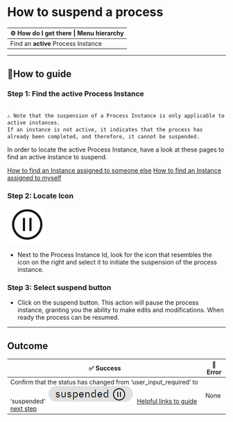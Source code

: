 # How to suspend a process


| ⚙ How do I get there \| Menu hierarchy |
| --- |
| Find an **active** Process Instance |
---

## 📔How to guide

### **Step 1: Find the active Process Instance** 

```{admonition} Note

⚠ Note that the suspension of a Process Instance is only applicable to active instances. 
If an instance is not active, it indicates that the process has already been completed, and therefore, it cannot be suspended.
```

In order to locate the active Process Instance, have a look at these pages to find an active instance to suspend.

[How to find an Instance assigned to someone else](/how_to/find_an_Instance_assigned_to_someone_else)
[How to find an Instance assigned to myself](https://github.com/sartography/spiff-arena/blob/main/docs/how_to/find_an_Instance_assigned_to_myself.md)

### **Step 2: Locate Icon** 

![img|20x21](images/suspend.png)

- Next to the Process Instance Id, look for the icon that resembles the icon on the right and select it to initiate the suspension of the process instance.

### **Step 3: Select suspend button**

- Click on the suspend button. This action will pause the process instance, granting you the ability to make edits and modifications. When ready the process can be resumed. 

---

## **Outcome**

| ✅ Success                                                     | 🚫 Error |
| ------------------------------------------------------------- | ------- |
| Confirm that the status has changed from ‘user_input_required’ to ‘suspended’ ![suspend_status](images/suspended.png) [Helpful links to guide next step](https://github.com/sartography/spiff-arena/blob/main/docs/how_to/resume_a_process.md) |None|



